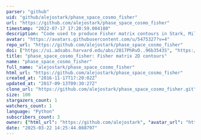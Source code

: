 ```yaml
---
parser: "github"
uid: "github/alejostark/phase_space_cosmo_fisher"
url: "https://github.com/alejostark/phase_space_cosmo_fisher"
timestamp: "2022-07-17 17:20:59.004180"
description: "Code used to produce Fisher matrix contours in Stark, Miller Huterer 2016"
avatar: "https://avatars.githubusercontent.com/u/5475327?v=4"
repo_url: "https://github.com/alejostark/phase_space_cosmo_fisher"
doi: ["https://ui.adsabs.harvard.edu/abs/2017PhRvD..96b3543S", "https://ui.adsabs.harvard.edu/abs/2016ascl.soft11019S/abstract"]
title: "phase_space_cosmo_fisher: Fisher matrix 2D contours"
name: "phase_space_cosmo_fisher"
full_name: "alejostark/phase_space_cosmo_fisher"
html_url: "https://github.com/alejostark/phase_space_cosmo_fisher"
created_at: "2016-11-17T17:20:02Z"
updated_at: "2017-09-13T09:30:27Z"
clone_url: "https://github.com/alejostark/phase_space_cosmo_fisher.git"
size: 100
stargazers_count: 1
watchers_count: 1
language: "Python"
subscribers_count: 3
owner: {"html_url": "https://github.com/alejostark", "avatar_url": "https://avatars.githubusercontent.com/u/5475327?v=4", "login": "alejostark", "type": "User"}
date: "2025-03-22 14:25:44.088797"
---
```

